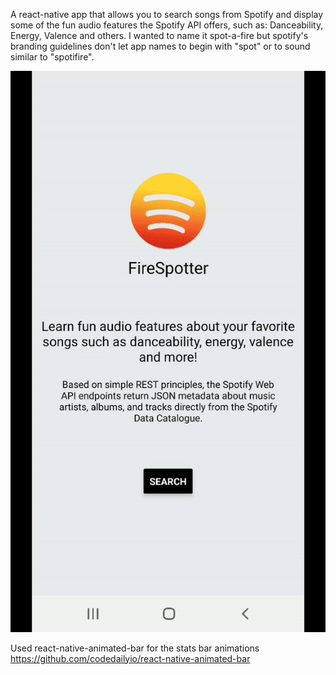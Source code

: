 A react-native app that allows you to search songs from Spotify and display some of the fun audio features the Spotify API offers, such as: Danceability, Energy, Valence and others. I wanted to name it spot-a-fire but spotify's branding guidelines don't let app names to begin with "spot" or to sound similar to "spotifire". 

![SampleGif](https://github.com/tomasamado/FireSpotter/blob/master/sampleVideo/Sample.gif)

Used react-native-animated-bar for the stats bar animations https://github.com/codedailyio/react-native-animated-bar
